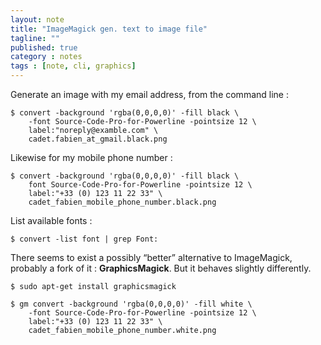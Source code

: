 ```yaml
---
layout: note
title: "ImageMagick gen. text to image file"
tagline: ""
published: true
category : notes
tags : [note, cli, graphics]
---
```


Generate an image with my email address, from the command line :

    $ convert -background 'rgba(0,0,0,0)' -fill black \
        -font Source-Code-Pro-for-Powerline -pointsize 12 \
        label:"noreply@examble.com" \
        cadet.fabien_at_gmail.black.png

Likewise for my mobile phone number :

    $ convert -background 'rgba(0,0,0,0)' -fill black \
        font Source-Code-Pro-for-Powerline -pointsize 12 \
        label:"+33 (0) 123 11 22 33" \
        cadet_fabien_mobile_phone_number.black.png

List available fonts :

    $ convert -list font | grep Font:

There seems to exist a possibly “better” alternative to ImageMagick,
probably a fork of it : __GraphicsMagick__.  But it behaves slightly differently.

    $ sudo apt-get install graphicsmagick

    $ gm convert -background 'rgba(0,0,0,0)' -fill white \
        -font Source-Code-Pro-for-Powerline -pointsize 12 \
        label:"+33 (0) 123 11 22 33" \
        cadet_fabien_mobile_phone_number.white.png
